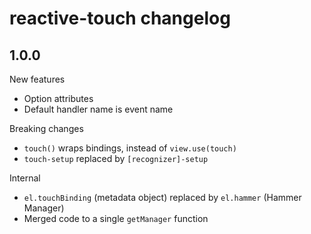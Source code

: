 # reactive-touch changelog

## 1.0.0

New features

- Option attributes
- Default handler name is event name

Breaking changes

- `touch()` wraps bindings, instead of `view.use(touch)`
- `touch-setup` replaced by `[recognizer]-setup`

Internal

- `el.touchBinding` (metadata object) replaced by `el.hammer` (Hammer Manager)
- Merged code to a single `getManager` function